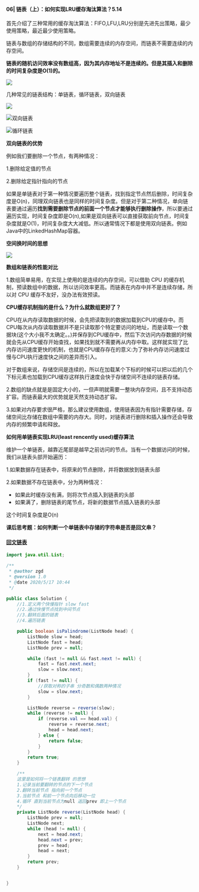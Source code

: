 #### 06| 链表（上）：如何实现LRU缓存淘汰算法？5.14

首先介绍了三种常用的缓存淘汰算法：FIFO,LFU,LRU分别是先进先出策略，最少使用策略，最近最少使用策略。

链表与数组的存储结构的不同，数组需要连续的内存空间，而链表不需要连续的内存空间。

**链表的随机访问效率没有数组高，因为其内存地址不是连续的。但是其插入和删除的时间复杂度是O(1)的。**

![](E:\repository\数据结构与算法之美\img\数组链表内存分布.jpg)

几种常见的链表结构：单链表，循环链表，双向链表

![](E:\repository\数据结构与算法之美\img\单链表.jpg)

![双向链表](E:\repository\数据结构与算法之美\img\双向链表.jpg)

![循环链表](E:\repository\数据结构与算法之美\img\循环链表.jpg)

**双向链表的优势**

例如我们要删除一个节点，有两种情况：

1.删除给定值的节点

2.删除给定指针指向的节点

如果是单链表对于第一种情况要遍历整个链表，找到指定节点然后删除，时间复杂度是O(n)，同理双向链表也是同样的时间复杂度。但是对于第二种情况，单向链表要通过遍历**找到需要删除节点的前面一个节点才能够执行删除操作**，所以要通过遍历实现，时间复杂度即是O(n),如果是双向链表可以直接获取前向节点，时间复杂度就是O(1)，时间复杂度大大减低。所以通常情况下都是使用双向链表。例如Java中的LinkedHashMap容器。

**空间换时间的思想**

![](E:\repository\数据结构与算法之美\img\链表的插入和删除.jpg)

**数组和链表的性能对比**

1.数组简单易用，在实现上使用的是连续的内存空间，可以借助 CPU 的缓存机制，预读数组中的数据，所以访问效率更高。而链表在内存中并不是连续存储，所以对 CPU 缓存不友好，没办法有效预读。

**CPU缓存机制指的是什么？为什么就数组更好了？**

CPU在从内存读取数据的时候，会先把读取到的数据加载到CPU的缓存中。而CPU每次从内存读取数据并不是只读取那个特定要访问的地址，而是读取一个数据块(这个大小我不太确定。。)并保存到CPU缓存中，然后下次访问内存数据的时候就会先从CPU缓存开始查找，如果找到就不需要再从内存中取。这样就实现了比内存访问速度更快的机制，也就是CPU缓存存在的意义:为了弥补内存访问速度过慢与CPU执行速度快之间的差异而引入。

对于数组来说，存储空间是连续的，所以在加载某个下标的时候可以把以后的几个下标元素也加载到CPU缓存这样执行速度会快于存储空间不连续的链表存储。

2.数组的缺点就是是固定大小的，一但声明就需要一整块内存空间，且不支持动态扩容。而链表最大的优势就是天然支持动态扩容。

3.如果对内存要求很严格，那么建议使用数组，使用链表因为有指针需要存储，存储空间比存储在数组中需要的内存大。同时，对链表进行删除和插入操作还会导致内存的频繁申请和释放。

**如何用单链表实现LRU(least rencently used)缓存算法**

维护一个单链表，越靠近尾部是越早之前访问的节点。当有一个数据访问的时候，我们从链表头部开始遍历：

1.如果数据存在链表中，将原来的节点删除，并将数据放到链表头部

2.如果数据不存在链表中，分为两种情况：

- 如果此时缓存没有满，则将次节点插入到链表的头部
- 如果满了，删除链表的尾节点，将新的数据节点插入链表的头部

这个时间复杂度是O(n)

**课后思考题：如何判断一个单链表中存储的字符串是否是回文串？**

#### [回文链表](https://leetcode-cn.com/problems/palindrome-linked-list/)

```java
import java.util.List;

/**
 * @author zgd
 * @version 1.0
 * @date 2020/5/17 10:44
 */

public class Solution {
    //1.定义两个快慢指针 slow fast
    //2.通过快慢节点找到中间节点
    //3.翻转后面的链表
    //4.遍历链表

    public boolean isPalindrome(ListNode head) {
        ListNode slow = head;
        ListNode fast = head;
        ListNode prev = null;

        while (fast != null && fast.next != null) {
            fast = fast.next.next;
            slow = slow.next;
        }
        if (fast != null) {
            //获取对称的子串 分奇数和偶数两种情况
            slow = slow.next;
        }

        ListNode reverse = reverse(slow);
        while (reverse != null) {
            if (reverse.val == head.val) {
                reverse = reverse.next;
                head = head.next;
            } else {
                return false;
            }
        }
        return true;
    }

    /**
    这里是如何将一个链表翻转 的思想 
    1.记录当前要翻转的节点的下一个节点
    2.翻转当前节点 指向前一个节点
    3.当前节点 和前一个节点向后移动一位
    4.循环 直到当前节点为null 返回prev 即上一个节点
    */
    private ListNode reverse(ListNode head) {
        ListNode prev = null;
        ListNode next;
        while (head != null) {
            next = head.next;
            head.next = prev;
            prev = head;
            head = next;
        }
        return prev;
    }


}

```

